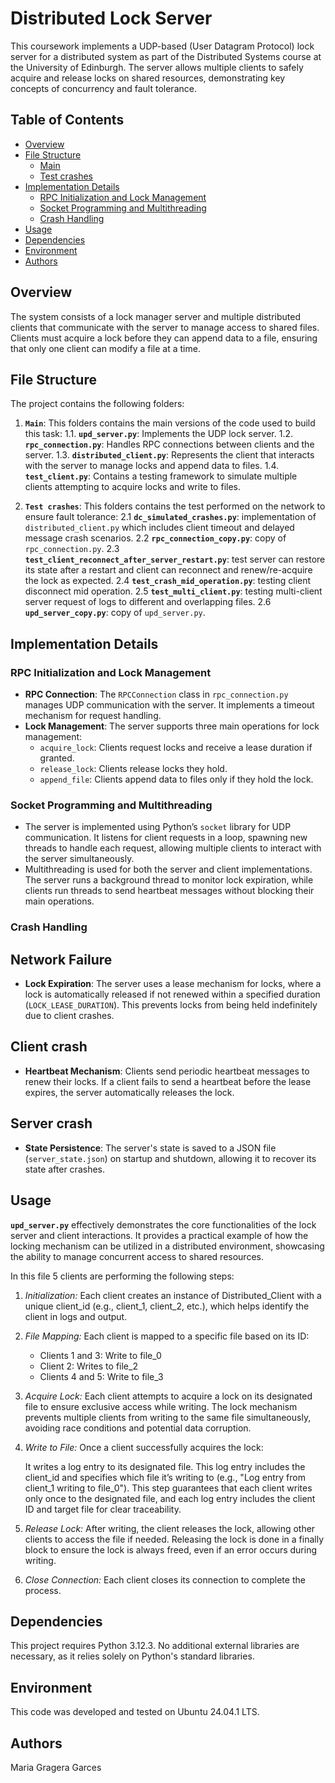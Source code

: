 # Distributed Lock Server

This coursework implements a UDP-based (User Datagram Protocol) lock server for a distributed system as part of the Distributed Systems course at the University of Edinburgh. The server allows multiple clients to safely acquire and release locks on shared resources, demonstrating key concepts of concurrency and fault tolerance.

## Table of Contents

- [Overview](#overview)
- [File Structure](#file-structure)
  - [Main](#main)
  - [Test crashes](#test-crashes)
- [Implementation Details](#implementation-details)
  - [RPC Initialization and Lock Management](#rpc-initialization-and-lock-management)
  - [Socket Programming and Multithreading](#socket-programming-and-multithreading)
  - [Crash Handling](#crash-handling)
- [Usage](#usage)
- [Dependencies](#dependencies)
- [Environment](#environment)
- [Authors](#authors)

## Overview

The system consists of a lock manager server and multiple distributed clients that communicate with the server to manage access to shared files. Clients must acquire a lock before they can append data to a file, ensuring that only one client can modify a file at a time.

## File Structure

The project contains the following folders:

1. **`Main`**:
This folders contains the main versions of the code used to build this task:
    1.1. **`upd_server.py`**: Implements the UDP lock server.
    1.2. **`rpc_connection.py`**: Handles RPC connections between clients and the server.
    1.3. **`distributed_client.py`**: Represents the client that interacts with the server to manage locks and append data to files.
    1.4. **`test_client.py`**: Contains a testing framework to simulate multiple clients attempting to acquire locks and write to files.

2. **`Test crashes`**: 
This folders contains the test performed on the network to ensure fault tolerance:
    2.1 **`dc_simulated_crashes.py`**: implementation of `distributed_client.py` which includes client timeout and delayed message crash scenarios.
    2.2 **`rpc_connection_copy.py`**: copy of `rpc_connection.py`.
    2.3 **`test_client_reconnect_after_server_restart.py`**: test server can restore its state after a restart and client can reconnect and renew/re-acquire the lock as expected.
    2.4 **`test_crash_mid_operation.py`**: testing client disconnect mid operation.
    2.5 **`test_multi_client.py`**: testing multi-client server request of logs to different and overlapping files.
    2.6 **`upd_server_copy.py`**: copy of `upd_server.py`.

## Implementation Details

### RPC Initialization and Lock Management

- **RPC Connection**: The `RPCConnection` class in `rpc_connection.py` manages UDP communication with the server. It implements a timeout mechanism for request handling.
- **Lock Management**: The server supports three main operations for lock management:
  - `acquire_lock`: Clients request locks and receive a lease duration if granted.
  - `release_lock`: Clients release locks they hold.
  - `append_file`: Clients append data to files only if they hold the lock.

### Socket Programming and Multithreading

- The server is implemented using Python’s `socket` library for UDP communication. It listens for client requests in a loop, spawning new threads to handle each request, allowing multiple clients to interact with the server simultaneously.
- Multithreading is used for both the server and client implementations. The server runs a background thread to monitor lock expiration, while clients run threads to send heartbeat messages without blocking their main operations.

### Crash Handling

## Network Failure
- **Lock Expiration**: The server uses a lease mechanism for locks, where a lock is automatically released if not renewed within a specified duration (`LOCK_LEASE_DURATION`). This prevents locks from being held indefinitely due to client crashes.

## Client crash
- **Heartbeat Mechanism**: Clients send periodic heartbeat messages to renew their locks. If a client fails to send a heartbeat before the lease expires, the server automatically releases the lock.

## Server crash
- **State Persistence**: The server's state is saved to a JSON file (`server_state.json`) on startup and shutdown, allowing it to recover its state after crashes.


## Usage

**`upd_server.py`** effectively demonstrates the core functionalities of the lock server and client interactions. It provides a practical example of how the locking mechanism can be utilized in a distributed environment, showcasing the ability to manage concurrent access to shared resources. 

In this file 5 clients are performing the following steps:

1. *Initialization:* Each client creates an instance of Distributed_Client with a unique client_id (e.g., client_1, client_2, etc.), which helps identify the client in logs and output.

2. *File Mapping:* Each client is mapped to a specific file based on its ID:

    - Clients 1 and 3: Write to file_0
    - Client 2: Writes to file_2
    - Clients 4 and 5: Write to file_3

3. *Acquire Lock:* Each client attempts to acquire a lock on its designated file to ensure exclusive access while writing. The lock mechanism prevents multiple clients from writing to the same file simultaneously, avoiding race conditions and potential data corruption.

4. *Write to File:* Once a client successfully acquires the lock:

    It writes a log entry to its designated file. This log entry includes the client_id and specifies which file it’s writing to (e.g., "Log entry from client_1 writing to file_0").
    This step guarantees that each client writes only once to the designated file, and each log entry includes the client ID and target file for clear traceability.

5. *Release Lock:* After writing, the client releases the lock, allowing other clients to access the file if needed. Releasing the lock is done in a finally block to ensure the lock is always freed, even if an error occurs during writing.

6. *Close Connection:* Each client closes its connection to complete the process.

## Dependencies
This project requires Python 3.12.3. No additional external libraries are necessary, as it relies solely on Python's standard libraries.

## Environment
This code was developed and tested on Ubuntu 24.04.1 LTS.

## Authors
Maria Gragera Garces